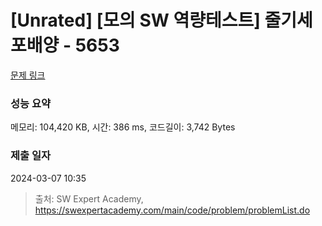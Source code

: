 # [Unrated] [모의 SW 역량테스트] 줄기세포배양 - 5653 

[문제 링크](https://swexpertacademy.com/main/code/problem/problemDetail.do?contestProbId=AWXRJ8EKe48DFAUo) 

### 성능 요약

메모리: 104,420 KB, 시간: 386 ms, 코드길이: 3,742 Bytes

### 제출 일자

2024-03-07 10:35



> 출처: SW Expert Academy, https://swexpertacademy.com/main/code/problem/problemList.do